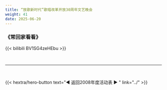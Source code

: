 ```yaml
---
title: “放歌新时代”歌唱改革开放30周年文艺晚会
weight: 41
date: 2025-06-20
---
```


### 《常回家看看》

{{< bilibili BV1SG4zeHEbu >}}


<br>
<hr>
<br>

{{< hextra/hero-button text="◀ 返回2008年度活动表 ▶ " link="../" >}}